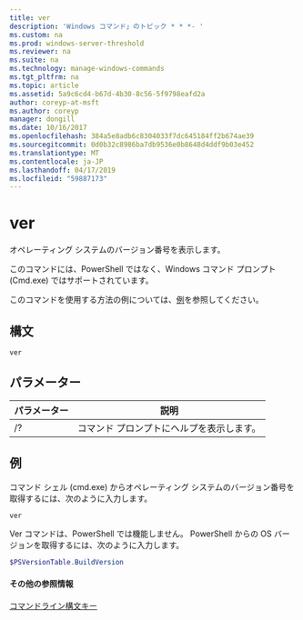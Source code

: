 ```yaml
---
title: ver
description: 'Windows コマンド」のトピック * * *- '
ms.custom: na
ms.prod: windows-server-threshold
ms.reviewer: na
ms.suite: na
ms.technology: manage-windows-commands
ms.tgt_pltfrm: na
ms.topic: article
ms.assetid: 5a9c6cd4-b67d-4b30-8c56-5f9798eafd2a
author: coreyp-at-msft
ms.author: coreyp
manager: dongill
ms.date: 10/16/2017
ms.openlocfilehash: 384a5e8adb6c8304033f7dc645184ff2b674ae39
ms.sourcegitcommit: 0d0b32c8986ba7db9536e0b8648d4ddf9b03e452
ms.translationtype: MT
ms.contentlocale: ja-JP
ms.lasthandoff: 04/17/2019
ms.locfileid: "59887173"
---
```

# <a name="ver"></a>ver



オペレーティング システムのバージョン番号を表示します。

このコマンドには、PowerShell ではなく、Windows コマンド プロンプト (Cmd.exe) ではサポートされています。

このコマンドを使用する方法の例については、[例](#BKMK_examples)を参照してください。

## <a name="syntax"></a>構文

```
ver
```

## <a name="parameters"></a>パラメーター

|パラメーター|説明|
|---------|-----------|
|/?|コマンド プロンプトにヘルプを表示します。|

## <a name="BKMK_examples"></a>例

コマンド シェル (cmd.exe) からオペレーティング システムのバージョン番号を取得するには、次のように入力します。

```
ver
```

Ver コマンドは、PowerShell では機能しません。 PowerShell からの OS バージョンを取得するには、次のように入力します。

```powershell
$PSVersionTable.BuildVersion
````


#### <a name="additional-references"></a>その他の参照情報

[コマンドライン構文キー](command-line-syntax-key.md)
